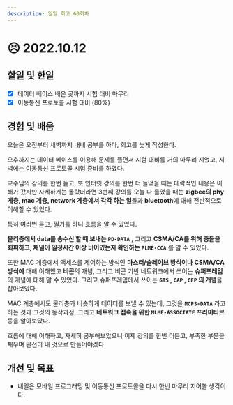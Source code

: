```yaml
---
description: 일일 회고 60회차
---
```


# 😣 2022.10.12

## 할일 및 한일&#x20;

* [x] 데이터 베이스 배운 곳까지 시험 대비 마무리&#x20;
* [x] 이동통신 프로토콜 시험 대비 (80%)&#x20;

## 경험 및 배움&#x20;

오늘은 오전부터 새벽까지 내내 공부를 하다, 회고를 늦게 작성한다.

오후까지는 데이터 베이스를 이용해 문제를 풀면서 시험 대비를 거의 마무리 지었고, 저녁에는 이동통신 프로토콜 시험 준비를 하였다.

교수님의 강의를 한번 듣고, 또 인터넷 강의를 한번 더 들었을 때는 대략적인 내용은 이해가 갔지만 자세하게는 몰랐더라면 3번째 강의를 오늘 다 들었을 때는 **zigbee의 phy계층, mac 계층, network 계층에서 각각 하는 일**들과 **bluetooth**에 대해 전반적으로 이해할 수 있었다.

특히 여러번 듣고, 필기를 하니 흐름을 알 수 있었다.

**물리층에서 data를 송수신 할 때 보내는 `PD-DATA`** , 그리고 **CSMA/CA를 위해 충돌을 회피하고, 채널이 일정시간 이상 비어있는지 확인하는 `PLME-CCA`** 를 알 수 있었다.

또한 MAC 계층에서 액세스를 제어하는 방식인 **마스터/슬레이브 방식이나** **CSMA/CA 방식에** 대해 이해했고 **비콘**의 개념, 그리고 비콘 기반 네트워크에서 쓰이는 **슈퍼프레임**의 개념에 대해 알 수 있었다. 그리고 슈퍼프레임에서 쓰이는 **`GTS` , `CAP` , `CFP` 의 개념**을 잡아보았다.

MAC 계층에서도 물리층과 비슷하게 데이터를 보낼 수 있는데, 그것을 **`MCPS-DATA`** 라고 하는 것과 그것의 동작과정, 그리고 **네트워크 접속을 위한 `MLME-ASSOCIATE` 프리미티브** 등을 알아보았다.

흐름에 대해 이해하고, 자세히 공부해보았으니 이제 강의를 한번 더듣고, 부족한 부분을 채우며 완전히 내 것으로 만들어야겠다.

## 개선 및 목표&#x20;

* 내일은 모바일 프로그래밍 및 이동통신 프로토콜을 다시 한번 마무리 지어볼 생각이다.&#x20;
